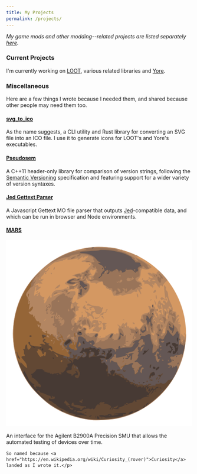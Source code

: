 ```yaml
---
title: My Projects
permalink: /projects/
---
```


*My game mods and other modding--related projects are listed separately [here](/projects/mods/).*

### Current Projects

I'm currently working on [LOOT](https://loot.github.io), various related libraries and [Yore](https://github.com/WrinklyNinja/yore).

### Miscellaneous

Here are a few things I wrote because I needed them, and shared because other people may need them too.

#### [svg_to_ico](https://github.com/WrinklyNinja/svg_to_ico)

As the name suggests, a CLI utility and Rust library for converting an SVG file into an ICO file. I use it to generate icons for LOOT's and Yore's executables.

#### [Pseudosem](https://github.com/WrinklyNinja/pseudosem)

A C++11 header-only library for comparison of version strings, following the [Semantic Versioning](http://semver.org) specification and featuring support for a wider variety of version syntaxes.

#### [Jed Gettext Parser](https://github.com/WrinklyNinja/jed-gettext-parser)

A Javascript Gettext MO file parser that outputs [Jed](https://slexaxton.github.io/Jed/)-compatible data, and which can be run in browser and Node environments.

#### [MARS](http://github.com/WrinklyNinja/mars)

<div class="table-row">
    <img alt="MARS icon" src="/images/MARS.svg"><p>An interface for the Agilent B2900A Precision SMU that allows the automated testing of devices over time.<br>

    So named because <a href="https://en.wikipedia.org/wiki/Curiosity_(rover)">Curiosity</a> landed as I wrote it.</p>
</div>
